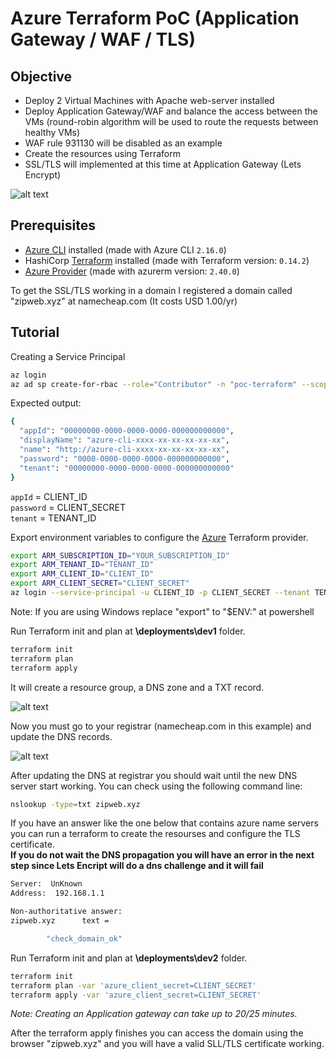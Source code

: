 # Azure Terraform PoC (Application Gateway / WAF / TLS)

## Objective
* Deploy 2 Virtual Machines with Apache web-server installed
* Deploy Application Gateway/WAF and balance the access between the VMs (round-robin algorithm will be used to route the requests between healthy VMs)
* WAF rule 931130 will be disabled as an example
* Create the resources using Terraform
* SSL/TLS will implemented at this time at Application Gateway (Lets Encrypt)

![alt text](https://github.com/ModusCreateOrg/azure-terraform-demos/blob/master/poc_application_gateway_waf_ssl/images/architecture.png?raw=true)

## Prerequisites

* [Azure CLI](https://docs.microsoft.com/en-us/cli/azure/install-azure-cli?view=azure-cli-latest) installed (made with Azure CLI `2.16.0`)
* HashiCorp [Terraform](https://terraform.io/downloads.html) installed (made with Terraform version: `0.14.2`)
* [Azure Provider](https://www.terraform.io/docs/providers/azurerm/index.html) (made with azurerm version: `2.40.0`)

To get the SSL/TLS working in a domain I registered a domain called "zipweb.xyz" at namecheap.com (It costs USD 1.00/yr)  

## Tutorial

Creating a Service Principal

```bash
az login
az ad sp create-for-rbac --role="Contributor" -n "poc-terraform" --scopes="/subscriptions/YOUR_SUBSCRIPTION_ID"
```

Expected output:

```bash
{
  "appId": "00000000-0000-0000-0000-000000000000",
  "displayName": "azure-cli-xxxx-xx-xx-xx-xx-xx",
  "name": "http://azure-cli-xxxx-xx-xx-xx-xx-xx",
  "password": "0000-0000-0000-0000-000000000000",
  "tenant": "00000000-0000-0000-0000-000000000000"
}
```

`appId` = CLIENT_ID  
`password` = CLIENT_SECRET  
`tenant` = TENANT_ID  

Export environment variables to configure the [Azure](https://registry.terraform.io/providers/hashicorp/azurerm/latest/docs/guides/service_principal_client_secret) Terraform provider.

```bash
export ARM_SUBSCRIPTION_ID="YOUR_SUBSCRIPTION_ID"
export ARM_TENANT_ID="TENANT_ID"
export ARM_CLIENT_ID="CLIENT_ID"
export ARM_CLIENT_SECRET="CLIENT_SECRET"
az login --service-principal -u CLIENT_ID -p CLIENT_SECRET --tenant TENANT_ID
```
Note: If you are using Windows replace "export" to "$ENV:" at powershell  

Run Terraform init and plan at **\deployments\dev1** folder.

```bash
terraform init
terraform plan
terraform apply
```

It will create a resource group, a DNS zone and a TXT record.  

![alt text](https://github.com/ModusCreateOrg/azure-terraform-demos/blob/master/poc_application_gateway_waf_ssl/images/azure_dns.png?raw=true)

Now you must go to your registrar (namecheap.com in this example) and update the DNS records.  

![alt text](https://github.com/ModusCreateOrg/azure-terraform-demos/blob/master/poc_application_gateway_waf_ssl/images/namecheap_dns.png?raw=true)

After updating the DNS at registrar you should wait until the new DNS server start working. You can check using the following command line:
```bash
nslookup -type=txt zipweb.xyz
```

If you have an answer like the one below that contains azure name servers you can run a terraform to create the resourses and configure the TLS certificate.  
**If you do not wait the DNS propagation you will have an error in the next step since Lets Encript will do a dns challenge and it will fail**
```bash
Server:  UnKnown
Address:  192.168.1.1

Non-authoritative answer:
zipweb.xyz      text =

        "check_domain_ok"
```

Run Terraform init and plan at **\deployments\dev2** folder.
```bash
terraform init
terraform plan -var 'azure_client_secret=CLIENT_SECRET'
terraform apply -var 'azure_client_secret=CLIENT_SECRET'
```
*Note: Creating an Application gateway can take up to 20/25 minutes.*  

After the terraform apply finishes you can access the domain using the browser "zipweb.xyz" and you will have a valid SLL/TLS certificate working.
